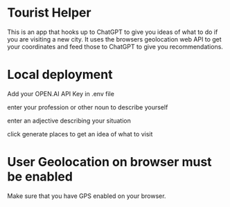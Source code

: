 # Tourist Helper

This is an app that hooks up to ChatGPT to give you ideas of what to do if you are visiting a new city.
It uses the browsers geolocation web API to get your coordinates and feed those to ChatGPT to give you recommendations. 


# Local deployment

Add your OPEN.AI API Key in .env file

enter your profession or other noun to describe yourself

enter an adjective describing your situation

click generate places to get an idea of what to visit

# User Geolocation on browser must be enabled

Make sure that you have GPS enabled on your browser. 

